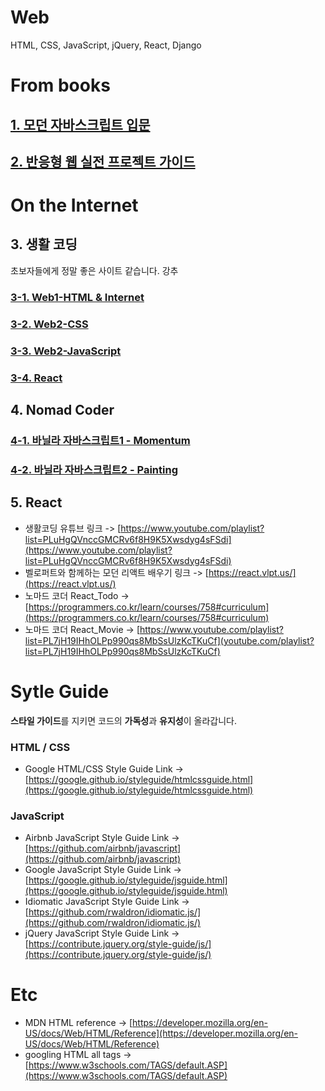 # Web

HTML, CSS, JavaScript, jQuery, React, Django

# From books

## [1. 모던 자바스크립트 입문](./모던%20자바스크립트%20입문/README.md)

## [2. 반응형 웹 실전 프로젝트 가이드](./Responsive_Web_Publishing/README.md)

# On the Internet

## 3. 생활 코딩

초보자들에게 정말 좋은 사이트 같습니다. 강추

### [3-1. Web1-HTML & Internet](./생활코딩/Web1-HTML&Internet/README.md)

### [3-2. Web2-CSS](./생활코딩/Web2-CSS/README.md)

### [3-3. Web2-JavaScript](./생활코딩/Web2-JavaScript/README.md)

### [3-4. React](./생활코딩/React/README.md)

## 4. Nomad Coder

### [4-1. 바닐라 자바스크립트1 - Momentum](./Nomad%20Coder/바닐라%20자바스크립트/README.md)

### [4-2. 바닐라 자바스크립트2 - Painting](./Nomad%20Coder/바닐라%20자바스크립트2/README.md)

## 5. React

- 생활코딩 유튜브 링크 -> [https://www.youtube.com/playlist?list=PLuHgQVnccGMCRv6f8H9K5Xwsdyg4sFSdi](https://www.youtube.com/playlist?list=PLuHgQVnccGMCRv6f8H9K5Xwsdyg4sFSdi)
- 벨로퍼트와 함께하는 모던 리액트 배우기 링크 -> [https://react.vlpt.us/](https://react.vlpt.us/)
- 노마드 코더 React_Todo -> [https://programmers.co.kr/learn/courses/758#curriculum](https://programmers.co.kr/learn/courses/758#curriculum)
- 노마드 코더 React_Movie -> [https://www.youtube.com/playlist?list=PL7jH19IHhOLPp990qs8MbSsUlzKcTKuCf](youtube.com/playlist?list=PL7jH19IHhOLPp990qs8MbSsUlzKcTKuCf)

# Sytle Guide

**스타일 가이드**를 지키면 코드의 **가독성**과 **유지성**이 올라갑니다.

### HTML / CSS

- Google HTML/CSS Style Guide Link -> [https://google.github.io/styleguide/htmlcssguide.html](https://google.github.io/styleguide/htmlcssguide.html)

### JavaScript

- Airbnb JavaScript Style Guide Link -> [https://github.com/airbnb/javascript](https://github.com/airbnb/javascript)
- Google JavaScript Style Guide Link -> [https://google.github.io/styleguide/jsguide.html](https://google.github.io/styleguide/jsguide.html)
- Idiomatic JavaScript Style Guide Link -> [https://github.com/rwaldron/idiomatic.js/](https://github.com/rwaldron/idiomatic.js/)
- jQuery JavaScript Style Guide Link -> [https://contribute.jquery.org/style-guide/js/](https://contribute.jquery.org/style-guide/js/)

# Etc

- MDN HTML reference -> [https://developer.mozilla.org/en-US/docs/Web/HTML/Reference](https://developer.mozilla.org/en-US/docs/Web/HTML/Reference)
- googling HTML all tags -> [https://www.w3schools.com/TAGS/default.ASP](https://www.w3schools.com/TAGS/default.ASP)
